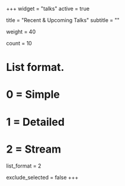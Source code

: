 +++
widget = "talks"
active = true

title = "Recent & Upcoming Talks"
subtitle = ""

weight = 40

count = 10

# List format.
#   0 = Simple
#   1 = Detailed
#   2 = Stream
list_format = 2

exclude_selected = false
+++
